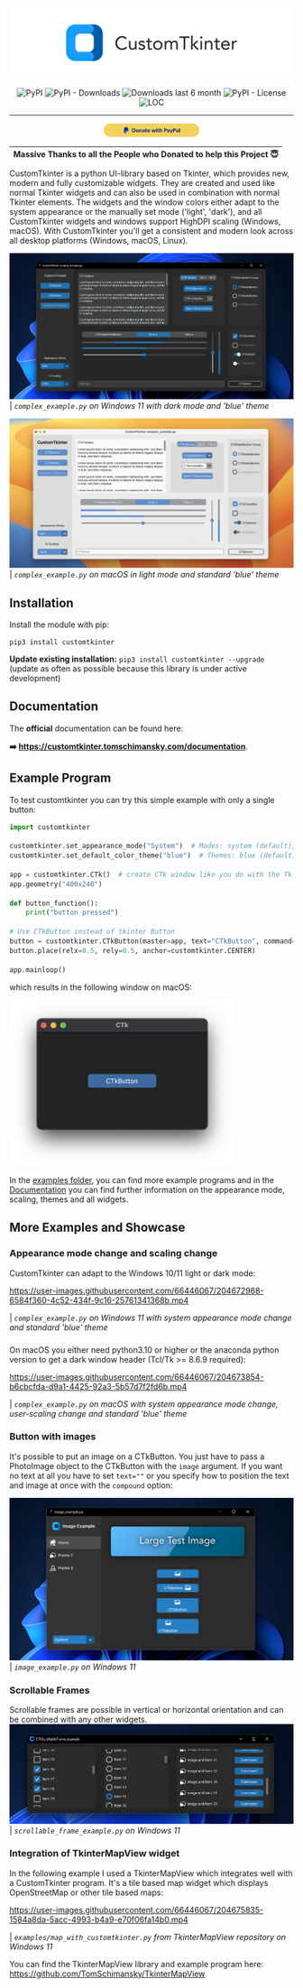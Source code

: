 <p align="center">
  <picture>
    <source media="(prefers-color-scheme: dark)" srcset="./documentation_images/CustomTkinter_logo_dark.png">
    <img src="./documentation_images/CustomTkinter_logo_light.png">
  </picture>
</p>

<div align="center">

![PyPI](https://img.shields.io/pypi/v/customtkinter)
![PyPI - Downloads](https://img.shields.io/pypi/dm/customtkinter?color=green&label=downloads)
![Downloads last 6 month](https://static.pepy.tech/personalized-badge/customtkinter?period=total&units=international_system&left_color=grey&right_color=green&left_text=downloads%20last%206%20month)
![PyPI - License](https://img.shields.io/badge/license-MIT-blue)
![LOC](https://tokei.rs/b1/github/tomschimansky/customtkinter?category=lines)

</div>

---
<div align="center">
<a href="https://www.paypal.com/donate/?hosted_button_id=RKU4KRLQ239HL"><img src="documentation_images/paypal_donate_button.png" width=170 alt="Paypal donation button"></a>

<a></a>

| Massive Thanks to all the People who Donated to help this Project 😇 |
|----------------------------------------------|

<!-- <h3>
Official website:
</h3> -->
</div>

CustomTkinter is a python UI-library based on Tkinter, which provides new, modern and
fully customizable widgets. They are created and used like normal Tkinter widgets and
can also be used in combination with normal Tkinter elements. The widgets
and the window colors either adapt to the system appearance or the manually set mode
('light', 'dark'), and all CustomTkinter widgets and windows support HighDPI scaling
(Windows, macOS). With CustomTkinter you'll get a consistent and modern look across all
desktop platforms (Windows, macOS, Linux).

![](documentation_images/complex_example_dark_Windows.png)
| _`complex_example.py` on Windows 11 with dark mode and 'blue' theme_

![](documentation_images/complex_example_light_macOS.png)
| _`complex_example.py` on macOS in light mode and standard 'blue' theme_
###


## Installation
Install the module with pip:
```
pip3 install customtkinter
```
**Update existing installation:** ```pip3 install customtkinter --upgrade```\
(update as often as possible because this library is under active development)

## Documentation

The **official** documentation can be found here:

**➡️ https://customtkinter.tomschimansky.com/documentation**.

## Example Program
To test customtkinter you can try this simple example with only a single button:
```python
import customtkinter

customtkinter.set_appearance_mode("System")  # Modes: system (default), light, dark
customtkinter.set_default_color_theme("blue")  # Themes: blue (default), dark-blue, green

app = customtkinter.CTk()  # create CTk window like you do with the Tk window
app.geometry("400x240")

def button_function():
    print("button pressed")

# Use CTkButton instead of tkinter Button
button = customtkinter.CTkButton(master=app, text="CTkButton", command=button_function)
button.place(relx=0.5, rely=0.5, anchor=customtkinter.CENTER)

app.mainloop()
```
which results in the following window on macOS:

<img src="documentation_images/single_button_macOS.png" width="400"/>

In the [examples folder](https://github.com/TomSchimansky/CustomTkinter/tree/master/examples), you
can find more example programs and in the [Documentation](https://github.com/TomSchimansky/CustomTkinter/wiki)
you can find further information on the appearance mode, scaling, themes and all widgets.

## More Examples and Showcase

### Appearance mode change and scaling change

CustomTkinter can adapt to the Windows 10/11 light or dark mode:

https://user-images.githubusercontent.com/66446067/204672968-6584f360-4c52-434f-9c16-25761341368b.mp4

| _`complex_example.py` on Windows 11 with system appearance mode change and standard 'blue' theme_
###

On macOS you either need python3.10 or higher or the anaconda python
version to get a dark window header (Tcl/Tk >= 8.6.9 required):

https://user-images.githubusercontent.com/66446067/204673854-b6cbcfda-d9a1-4425-92a3-5b57d7f2fd6b.mp4

| _`complex_example.py` on macOS with system appearance mode change, user-scaling change and standard 'blue' theme_
###

### Button with images
It's possible to put an image on a CTkButton. You just have to
pass a PhotoImage object to the CTkButton with the ``image`` argument.
If you want no text at all you have to set ``text=""`` or you specify
how to position the text and image at once with the ``compound`` option:

![](documentation_images/image_example_dark_Windows.png)
| _`image_example.py` on Windows 11_
###

### Scrollable Frames
Scrollable frames are possible in vertical or horizontal orientation and can be combined
with any other widgets.
![](documentation_images/scrollable_frame_example_Windows.png)
| _`scrollable_frame_example.py` on Windows 11_

### Integration of TkinterMapView widget
In the following example I used a TkinterMapView which integrates
well with a CustomTkinter program. It's a tile based map widget which displays
OpenStreetMap or other tile based maps:

https://user-images.githubusercontent.com/66446067/204675835-1584a8da-5acc-4993-b4a9-e70f06fa14b0.mp4

| _`examples/map_with_customtkinter.py` from TkinterMapView repository on Windows 11_

You can find the TkinterMapView library and example program here:
https://github.com/TomSchimansky/TkinterMapView
